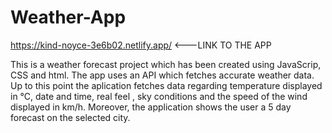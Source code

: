 # Weather-App

https://kind-noyce-3e6b02.netlify.app/  <---LINK TO THE APP

This is a weather forecast project which has been created using JavaScrip, CSS and html. The app uses an API which fetches accurate weather data. 
Up to this point the aplication fetches data regarding temperature displayed in °C, date and time, real feel , sky conditions and 
the speed of the wind displayed in km/h. Moreover, the application shows the user a 5 day forecast on the selected city.
